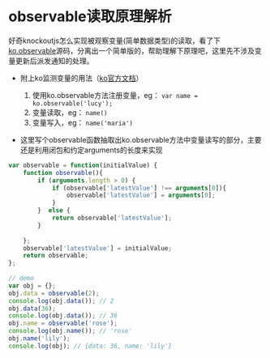 ﻿# observable读取原理解析


好奇knockoutjs怎么实现被观察变量(简单数据类型)的读取，看了下[ko.observable](https://github.com/knockout/knockout/blob/master/src/subscribables/observable.js)源码，分离出一个简单版的，帮助理解下原理吧，这里先不涉及变量更新后派发通知的处理。

+ 附上ko监测变量的用法（[ko官方文档](http://knockoutjs.com/documentation/observables.html)）
    1. 使用ko.observable方法注册变量，eg： `var name = ko.observable('lucy');`
    2. 变量读取，eg： `name()`
    3. 变量写入，eg： `name('maria')`

+ 这里写个observable函数抽取出ko.observable方法中变量读写的部分，主要还是利用闭包和约定arguments的长度来实现


```js
var observable = function(initialValue) {                       
    function observable(){                                      
        if (arguments.length > 0) {                             
            if (observable['latestValue'] !== arguments[0]){    
                observable['latestValue'] = arguments[0];       
            }                                                   
        }  else {                                               
            return observable['latestValue'];                   
        }                                                       
                                                                
    };                                                          
    observable['latestValue'] = initialValue;                   
    return observable;                                          
};                                                              
                                                                
// demo                                                         
var obj = {};                                                   
obj.data = observable(2);                                       
console.log(obj.data()); // 2                                   
obj.data(36);                                                   
console.log(obj.data()); // 36                                  
obj.name = observable('rose');                                  
console.log(obj.name()); // 'rose'                            
obj.name('lily');                                               
console.log(obj); // {data: 36, name: 'lily'}
                                                    
```




